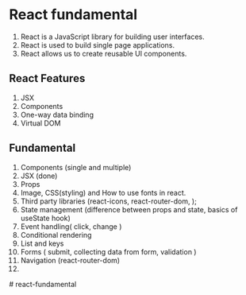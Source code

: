 # React fundamental

1. React is a JavaScript library for building user interfaces.
2. React is used to build single page applications.
3. React allows us to create reusable UI components.

## React Features

1. JSX
2. Components
3. One-way data binding
4. Virtual DOM

## Fundamental

1. Components (single and multiple)
2. JSX (done)
3. Props
4. Image, CSS(styling) and How to use fonts in react.
5. Third party libraries (react-icons, react-router-dom, );
6. State management (difference between props and state, basics of useState hook)
7. Event handling( click, change )
8. Conditional rendering 
9. List and keys
10. Forms ( submit, collecting data from form, validation )
11. Navigation (react-router-dom)
12. 
#   r e a c t - f u n d a m e n t a l  
 